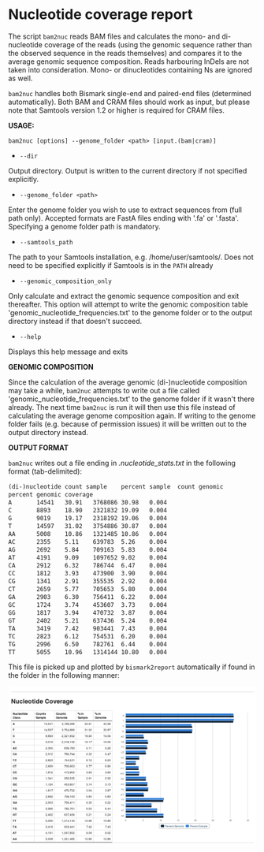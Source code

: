 # Nucleotide coverage report

The script `bam2nuc` reads BAM files and calculates the mono- and di-nucleotide coverage of the
reads (using the genomic sequence rather than the observed sequence in the reads themselves)
and compares it to the average genomic sequence composition. Reads harbouring InDels are not
taken into consideration. Mono- or dinucleotides containing Ns are ignored as well.

`bam2nuc` handles both Bismark single-end and paired-end files (determined automatically). Both BAM and CRAM files should work as input, but please note that Samtools version 1.2 or higher is required for CRAM files.


**USAGE:**
```
bam2nuc [options] --genome_folder <path> [input.(bam|cram)]
```



- `--dir`

Output directory. Output is written to the current directory if not specified explicitly.

- `--genome_folder <path>`

Enter the genome folder you wish to use to extract sequences from (full path only). Accepted formats are FastA files ending with '.fa' or '.fasta'. Specifying a genome folder path is mandatory.

- `--samtools_path`

The path to your Samtools installation, e.g. /home/user/samtools/. Does not need to be specified explicitly if Samtools is in the `PATH` already

- `--genomic_composition_only`

Only calculate and extract the genomic sequence composition and exit thereafter. This option will attempt to write the genomic composition table 'genomic\_nucleotide\_frequencies.txt' to the genome folder or to the output directory instead if that doesn't succeed.

- `--help`

Displays this help message and exits

**GENOMIC COMPOSITION**

Since the calculation of the average genomic (di-)nucleotide composition may take a while, `bam2nuc` attempts to write out a file called 'genomic\_nucleotide\_frequencies.txt' to the genome folder if it wasn't there already. The next time `bam2nuc` is run it will then use this file instead of calculating the average genome composition again. If writing to the genome folder fails (e.g. because of permission issues) it will be written out to the output directory instead.


**OUTPUT FORMAT**


`bam2nuc` writes out a file ending in _.nucleotide\_stats.txt_ in the following format (tab-delimited):

    (di-)nucleotide count sample    percent sample  count genomic   percent genomic coverage
    A       14541   30.91   3768086 30.98   0.004
    C       8893    18.90   2321832 19.09   0.004
    G       9019    19.17   2318192 19.06   0.004
    T       14597   31.02   3754886 30.87   0.004
    AA      5008    10.86   1321485 10.86   0.004
    AC      2355    5.11    639783  5.26    0.004
    AG      2692    5.84    709163  5.83    0.004
    AT      4191    9.09    1097652 9.02    0.004
    CA      2912    6.32    786744  6.47    0.004
    CC      1812    3.93    473900  3.90    0.004
    CG      1341    2.91    355535  2.92    0.004
    CT      2659    5.77    705653  5.80    0.004
    GA      2903    6.30    756411  6.22    0.004
    GC      1724    3.74    453607  3.73    0.004
    GG      1817    3.94    470732  3.87    0.004
    GT      2402    5.21    637436  5.24    0.004
    TA      3419    7.42    903441  7.43    0.004
    TC      2823    6.12    754531  6.20    0.004
    TG      2996    6.50    782761  6.44    0.004
    TT      5055    10.96   1314144 10.80   0.004



This file is picked up and plotted by `bismark2report` automatically if found in the folder in the following manner:

![Nucleotide Coverage Plot](Images/nucleocoverage.png)
